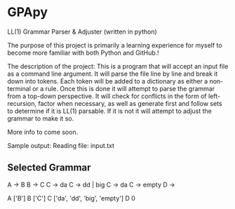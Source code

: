# GPApy
LL(1) Grammar Parser &amp; Adjuster (written in python)

The purpose of this project is primarily a learning experience for myself to become more familiar with both Python and GitHub.!

The description of the project:
This is a program that will accept an input file as a command line argument. It will parse the file line by line and break it down into tokens.
Each token will be added to a dictionary as either a non-terminal or a rule. Once this is done it will attempt to parse the grammar from a top-down perspective.
It will check for conflicts in the form of left-recursion, factor when necessary, as well as generate first and follow sets to determine if it is LL(1) parsable.
If it is not it will attempt to adjust the grammar to make it so.

More info to come soon.

Sample output:
Reading file: input.txt 

Selected Grammar
----------------
A -> B
B -> C
C -> da
C -> dd | big
C -> da
C -> empty
D ->


A ['B']
B ['C']
C ['da', 'dd', 'big', 'empty']
D 0
